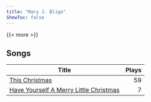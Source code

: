 ```yaml
---
title: "Mary J. Blige"
ShowToc: false
---
```


{{< more >}}

## Songs
Title | Plays 
----- | -----: 
[This Christmas](/songs/this-christmas) | 59
[Have Yourself A Merry Little Christmas](/songs/have-yourself-a-merry-little-christmas) | 7

